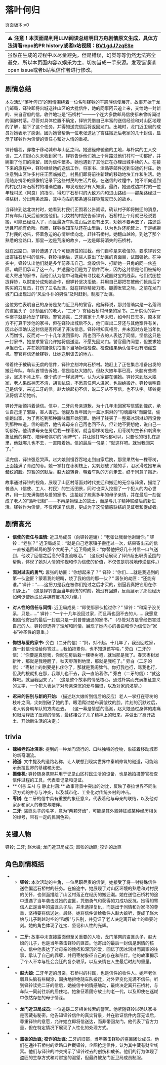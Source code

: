 # 落叶何归
页面版本:v0
 

| :warning: 注意！本页面是利用LLM阅读总结明日方舟剧情原文生成，具体方法请看repo的PR history或者b站视频：[BV1gdJ7zqESe](https://www.bilibili.com/video/BV1gdJ7zqESe/)         |
|:----------------------------|
| 虽然在生成的过程中以尽量避免，但是错误，幻觉等等仍然无法完全避免。所以本页面内容以娱乐为主，切勿当成一手来源。发现错误请open issue或者b站私信作者进行修改。|



## 剧情总结
本次活动“落叶何归”的剧情围绕着一位名叫铎铃的丰蹄族信使展开。故事开始于龙门邮局，铎铃即将出城送往山区的大批信件，她的同事阿云追上来，交给她一封新的、来自官府的信，收件地址是“石桥村”——一个连大多数邮局信使都未曾听闻过的偏僻村落。尽管对具体位置不确定，铎铃凭借自己丰富的送信经验和对山区地理的了解，接下了这个任务，并得知送完信后将返回龙门。出城时，龙门近卫局的成员对她表示了感谢，因为她曾帮助一位老张送达了寄往搬迁后老家的几十封信，显示了铎铃作为信使的责任心和对人情的重视。

铎铃启程，穿梭于移动城市与山区之间。她途径修驰道的工地，与朴实的工人交谈，工人们担心久未收到家书。铎铃告诉他们她上个月路过他们村时一切都好，并婉拒了他们的挽留，因为信件繁多。她也遇到了其他正在办理出城手续的人。在接下来的旅程中，铎铃继续她的送信工作，将家书、津贴等邮件送到沿途的村庄。她注意到山区许多村庄正面临搬迁，村民们即将前往新建的移动地块工作和生活。她用随身携带的摄像机记录下这些村民的生活片段。在送信的过程中，她不断向遇到的村民打听石桥村的准确位置，却发现很少有人知道。最终，她通过边蹄村的一位年轻村民（阿良）的指引，得知了石桥村的大致方向和进山路线——那条路经过一棵枯树，分出两条岔路，其中向左的那条通往铎铃荒废已久的故乡。

当铎铃到达北坟村时，她看到村民们正围着公告阅读，确认村子即将搬迁的消息，并有车队几天后前来接他们。北坟村的村民告诉铎铃，石桥村上个月就已经说要搬，可能已经没人了，而且最近车队进山后还没有出来，劝她不要再去了，路途遥远且可能有危险。然而，铎铃得知车队还在山里后，认为也许还能赶上，于是婉拒了村民的劝告，怀着急迫的心情继续向北，赶往石桥村。她翻山越岭，到达了那个熟悉的岔路口，那里一边是荒废的故乡，一边是即将消失的石桥村。

就在岔路口，铎铃遭遇了几个可疑男性的拦截。他们自称是来收信的，要求铎铃交出寄往石桥村的信件。铎铃拒绝后，这些人露出了劫匪的真面目，试图强抢。在冲突中，铎铃认出他们就是多年前袭击自己、烧毁信件、打断她一只角的同一伙盗匪。劫匪们承认了这一点，并透露他们是为了信件而来，因为这封信是他们被捕的老大寄出的家书，而他们认为信中可能藏有寻找老大藏匿财宝的线索。他们试图拉拢铎铃，以财宝分成劝她合作，但铎铃坚决拒绝，并用自己那把在被他们抢劫后才购买的刀反击，打伤了三名劫匪。就在铎铃精疲力竭、腿脚发软之际，之前在龙门城门口出现过的“风尘仆仆的男性”及时赶到，制服了劫匪。

这位男性表明自己的身份是龙门近卫局的警官。他解释说，那封信确实是一名落网的盗匪头子（即劫匪们的老大，“二牙”）寄给石桥村母亲的家书。二牙供认的第一件案子就是抢劫了铎铃。警官透露，二牙离家十几年未归，如今时日无多，原本官方不打算干涉他的家书，但在铎铃出城后不久，他们查出二牙还与其他案件有关，因此必须确认这封信是否传递了非法信息。铎铃得知真相后，并未因对方是当年仇人而憎恨，反而对一个十几年没回家的、再也回不去的人表达了同情，坚信这只是一封家书。她恳求警官允许她将信送达，不愿先回龙门。警官最终同意，但要求她承担责任，并在她的摄像机拍摄下当场拆信检查。检查结果确认信中没有暗藏玄机。警官将信还给铎铃，让她送到该去的地方。

带着终于被确认无虞的信件，铎铃立刻冲向石桥村。她赶上了正在集合准备出发的搬迁车队。车队首领告诉她，信是给赵大娘的，但赵大娘年事已高，头脑有些糊涂，坚决不肯上车，像个孩子一样发脾气，认为大家都在骗她。铎铃来到赵大娘家，老人果然神志不清，胡言乱语，不愿意任何人进家，也拒绝搬迁。铎铃表明自己是信使，来送二牙的信。赵大娘起初不信，说二牙从不写信，也不认字。铎铃提议将信读给她听。

铎铃开始颤抖着读信。信中，二牙向母亲道歉，为十几年未回家写信感到愧疚，承认自己走了邪路，害人害己。他提及当年因为一盒冰淇淋的“勾魂甜味”而魔怔，偷偷跑出家，为了再吃到那种甜味而开始犯罪。他得了钱买了一整箱冰淇淋却再没尝到那种味道。信的最后，他告诉母亲自己再也回不去，但让她不要想他，说自己一切都好。他请求母亲在房后栽一棵枣树，就当那棵树是他，用枣树的生长和刺痛来象征他的存在、陪伴和偶尔的“闹脾气”，并让她打骂他都可以，只要他的根扎在那里，他就哪儿也不去，一直陪着她。信的最后一句是：“就这样吧。就当我回来了。”

读完信，铎铃强忍哭声。赵大娘则慢吞吞地走到自家后院，那里果然有一棵枣树，上面挂满了青红的枣。她一掌打在枣树枝上，尖刺划破了她的手，泪水滑过她布满皱纹的脸。短暂的沉默后，赵大娘转身，朝着车队的方向走去，终于同意了搬迁。

故事通过铎铃的视角，展现了山区村落面对时代变迁和搬迁的无奈与阵痛，描绘了普通人（信使、工人、村民）的生活图景，同时也深入挖掘了一个犯人的内心世界，用一封充满悔恨与爱的家书，连接起了疏离多年的母子亲情，并在最后一刻促成了老人的“落叶归根”——不再是物理上的故土，而是与儿子精神联结后的新生活。铎铃作为信使，不仅传递了信息，更成为了这份情感联结的见证者和促成者。
## 剧情高光
*   **信使的责任与温情:**
    近卫局成员（向铎铃道谢）：“老张让我替他谢谢你。”
    铎铃：“老张？”
    近卫局成员：“就是自己老家镇子搬迁过一次，结果寄出去的信一直被退回邮局的那个大胡子。”
    近卫局成员：“你替他把好几十封信一口气送到，他收了回信之后高兴得直流眼泪。”
    （这段对话展现了铎铃超出职责范围的帮助，体现了她对人情的珍视和作为信使的价值，不仅仅是机械地传递信件。）

*   **面对过去的勇气:**
    嚣张的劫匪：“你想起来了？”
    铎铃：“你们......就是我遇到的第一伙盗匪？蒙着我的眼睛，烧了我的信的那一伙？”
    嚣张的劫匪：“还能有谁。”
    铎铃：“......这把刀是我在被你们抢过之后才买的，别逼我真把它用在你们身上。”
    （这是铎铃直面当年创伤的时刻，她没有回避，反而展示了那段经历如何促使她成长并拥有反抗的力量。）

*   **对人性的信任与同情:**
    近卫局成员：“即使那家伙抢过你？”
    铎铃：“和案子没关系，只是......”
    铎铃：“一个十几年没回过家，而且再也回不去的人......我愿意相信他寄出的最后一封信只是一封普普通通的家书。”
    （尽管对方是曾经伤害过自己的人，铎铃却选择了理解和同情，展现了她内心的善良和作为信使对“家书”神圣性的尊重。）

*   **悔恨与爱的家书:**
    旁白（二牙的信）：“妈，对不起，十几年了，我没回过家，连一封信也没给你寄过......我怕拖累你，也不知道该写啥。”
    旁白（二牙的信）：“你要是真想我，你就在房后栽一棵枣树吧，就当那是我了。春天枣树发新叶，那就是我睡醒了，秋天枣落到地里，那就是我吃了。”
    旁白（二牙的信）：“枣树上的刺要是扎疼你了，那就是我闹脾气。你打我也行，骂我也行，但我的根就扎在那，我哪儿也不去，我一直陪着你。”
    旁白（二牙的信）：“就这样吧。就当我回来了。”
    （这是整个故事的情感核心，通过朴实而充满象征意义的文字，一个犯人表达了对母亲深沉的爱与悔恨，以及对家的渴望。）

*   **迟来的告别与新的开始:**
    （描述赵大娘听到信后的反应）老人一掌打在枣树的枝叶之间，尖刺划破了她的手，眼泪爬过她布满皱纹的脸。片刻的沉默过后，老人转身朝车队的方向走去。
    （这一幕是情感的高潮，赵大娘通过身体的疼痛和眼泪释放了压抑的情感，最终接受了儿子精神上的归来，并做出了离开故土、开始新生活的决定。）
## trivia
*   **辣椒老妈冰淇淋:** 提到的一种龙门流行的、口味独特的食物，象征着移动城市的新奇潮流。
*   **驰道:** 文中提及的道路名称，让人联想到现实世界中秦朝修筑的驰道，可能暗示泰拉世界的基建和历史。
*   **摄像机:** 铎铃随身携带并用于记录山区村民生活的设备，也是她拍摄警官检查信件过程的工具，代表着记录和见证。
*   ** 이동 도시 与 静止村落:** 故事背景中突出的对比，反映了泰拉世界不同生活方式的并存与冲突，以及城市化、工业化对传统乡村的冲击。
*   **枣树:** 在二牙的信中具有重要的象征意义，代表着他与母亲的联结，以及他对家乡和家人的眷恋与陪伴。
*   **二牙:** 盗匪头子的名字，意为“两颗牙齿”，可能是其外貌特征或某种经历相关的绰号，带有一定的民间色彩。
## 关键人物
铎铃; 二牙; 赵大娘; 龙门近卫局成员; 嚣张的劫匪; 狡诈的劫匪
## 角色剧情概括
-   *   **铎铃:** 本次活动的主角，一位尽职尽责的信使。她接受了将一封特殊信件送往偏远石桥村的任务。在旅途中，她展现了对山区环境的熟悉和对村民的关怀，也侧面描绘了山区村落正在经历的搬迁潮。她在送往石桥村的途中遭遇了当年袭击过她的盗匪，凭借勇气和获得的刀成功反抗。她得知寄信人正是当年的盗匪头子后，并未选择复仇，而是出于同情和对家书的尊重，坚持要将信送达。最终，她将信件读给收件人赵大娘听，促成了赵大娘与儿子跨越时空的“和解”与告别，并见证了老人决定离开故土的重要时刻。她的角色体现了连接、坚韧和人性的光辉。
-   *   **二牙:** 故事中未直接露面但至关重要的人物，龙门落网的盗匪头子，赵大娘的儿子，也是当年袭击铎铃的匪首。他寄出的最后一封信是剧情的核心。信中他表达了对母亲的愧疚和深沉的爱，回忆了因冰淇淋而离家的往事，承认了自己的罪孽，并用枣树象征自己的存在和陪伴。他的故事揭示了个人不幸与社会变迁的复杂联系，以及亲情在人生最后时刻的重量。
-   *   **赵大娘:** 二牙年迈的母亲，石桥村的村民，也是信件的收件人。她年老体弱且头脑有些糊涂，固执地拒绝随车队搬迁，对外界变化充满不信任。听到铎铃读完二牙的信后，她被信中的情感触动，最终决定离开石桥村，与车队一同前往新的居住地。她象征着固守故土的老一代，以及即使在迷糊中依然存在的母子情深。
-   *   **龙门近卫局成员:** 一位追踪二牙相关线索的警官。他紧随铎铃以确认家书是否藏有秘密。他告知铎铃信件的真实背景，并在验证信件内容无误后，尊重铎铃的意愿，允许她立即将信送达，而非带回龙门。他代表了官方力量，但在特定情况下展现了人性化的处理方式。
-   *   **嚣张的劫匪; 狡诈的劫匪:** 二牙的旧部，当年袭击铎铃的盗匪团伙成员。他们在通往石桥村的岔路口拦截铎铃，企图抢走信件，认为其中藏有财宝线索。他们与铎铃的冲突揭示了铎铃过去的创伤和成长。他们的行为体现了盗匪的生存方式和对财宝的渴望，但最终被龙门近卫局成员制服。